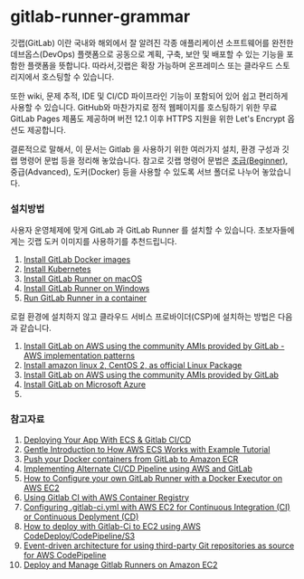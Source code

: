 # gitlab-runner-grammar

깃랩(GitLab) 이란 국내와 해외에서 잘 알려진 각종 애플리케이션 소프트웨어를 완전한 데브옵스(DevOps) 플랫폼으로 공동으로 계획, 구축, 보안 및 배포할 수 있는 기능을 포함한 플랫폼을 뜻합니다. 따라서,깃랩은 확장 가능하며 온프레미스 또는 클라우드 스토리지에서 호스팅할 수 있습니다. 

또한 wiki, 문제 추적, IDE 및 CI/CD 파이프라인 기능이 포함되어 있어 쉽고 편리하게 사용할 수 있습니다. GitHub와 마찬가지로 정적 웹페이지를 호스팅하기 위한 무료 GitLab Pages 제품도 제공하며 버전 12.1 이후 HTTPS 지원을 위한 Let's Encrypt 옵션도 제공합니다.

결론적으로 말해서, 이 문서는 Gitlab 을 사용하기 위한 여러가지 설치, 환경 구성과 깃랩 명령어 문법 등을 정리해 놓았습니다. 참고로 깃랩 명령어 문법은 [초급(Beginner)](https://github.com/synabreu/gitlab-runner-grammar/tree/main/Beginner/beginner.md), 중급(Advanced), 도커(Docker) 등을 사용할 수 있도록 서브 폴더로 나누어 놓았습니다. 

### 설치방법

사용자 운영체제에 맞게 GitLab 과 GitLab Runner 를 설치할 수 있습니다. 초보자들에게는 깃랩 도커 이미지를 사용하기를 추천드립니다. 

1. [Install GitLab Docker images](https://docs.gitlab.com/ee/install/docker.html)
2. [Install Kubernetes](https://docs.gitlab.com/operator/)
3. [Install GitLab Runner on macOS](https://docs.gitlab.com/runner/install/osx.html)
4. [Install GitLab Runner on Windows](https://docs.gitlab.com/runner/install/windows.html)
5. [Run GitLab Runner in a container](https://docs.gitlab.com/runner/install/docker.html)

로컬 환경에 설치하지 않고 클라우드 서비스 프로바이더(CSP)에 설치하는 방법은 다음과 같습니다.

1. [Install GitLab on AWS using the community AMIs provided by GitLab - AWS implementation patterns](https://docs.gitlab.com/ee/install/aws/?_gl=1*tks52v*_ga*MjM1MzMzMzguMTY2ODQ4ODczOA..*_ga_ENFH3X7M5Y*MTY3MDI5MDYxNS40Mi4xLjE2NzAyOTMwMjkuMC4wLjA.)
2. [Install amazon linux 2, CentOS 2, as official Linux Package](https://about.gitlab.com/install/#amazonlinux-2)
3. [Install GitLab on AWS using the community AMIs provided by GitLab](https://docs.gitlab.com/ee/install/google_cloud_platform/index.html)
4. [Install GitLab on Microsoft Azure](https://docs.gitlab.com/ee/install/azure/index.html)
5. 



### 참고자료

1. [Deploying Your App With ECS & Gitlab CI/CD](https://medium.com/swlh/deploying-your-app-with-ecs-gitlab-ci-cd-e211e6f103e1)
2. [Gentle Introduction to How AWS ECS Works with Example Tutorial](https://medium.com/boltops/gentle-introduction-to-how-aws-ecs-works-with-example-tutorial-cea3d27ce63d)
3. [Push your Docker containers from GitLab to Amazon ECR](https://devops.cisel.ch/push-your-docker-containers-from-gitlab-to-amazon-ecr)
4. [Implementing Alternate CI/CD Pipeline using AWS and GitLab](https://blog.searce.com/implementing-alternate-ci-cd-pipeline-using-aws-and-gitlab-874968515601)
5. [How to Configure your own GitLab Runner with a Docker Executor on AWS EC2](https://medium.com/devops-with-valentine/how-to-configure-your-own-gitlab-runner-with-a-docker-executor-on-aws-ec2-d76c7be0660d)
6. [Using Gitlab CI with AWS Container Registry](https://medium.com/@stijnbe/using-gitlab-ci-with-aws-container-registry-ecaf4a37d791)
7. [Configuring .gitlab-ci.yml with AWS EC2 for Continuous Integration (CI) or Continuous Deplyment (CD)](https://medium.com/hackernoon/configuring-gitlab-ci-yml-150a98e9765d)
8. [How to deploy with Gitlab-Ci to EC2 using AWS CodeDeploy/CodePipeline/S3](https://stackoverflow.com/questions/38671818/how-to-deploy-with-gitlab-ci-to-ec2-using-aws-codedeploy-codepipeline-s3/38672045#38672045)
9. [Event-driven architecture for using third-party Git repositories as source for AWS CodePipeline](https://aws.amazon.com/ko/blogs/devops/event-driven-architecture-for-using-third-party-git-repositories-as-source-for-aws-codepipeline/)
10. [Deploy and Manage Gitlab Runners on Amazon EC2](https://aws.amazon.com/ko/blogs/devops/deploy-and-manage-gitlab-runners-on-amazon-ec2/)
